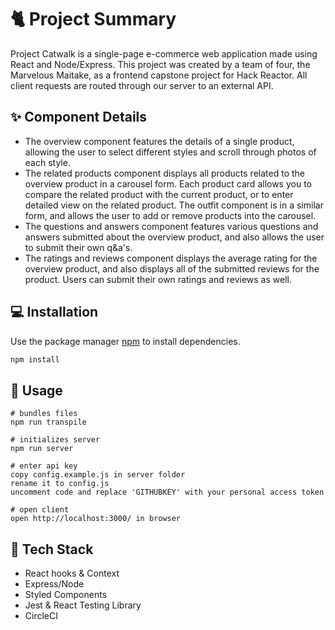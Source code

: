 # 🐈 Project Summary

Project Catwalk is a single-page e-commerce web application made using React and Node/Express. This project was created by a team of four, the Marvelous Maitake, as a frontend capstone project for Hack Reactor. All client requests are routed through our server to an external API.

## ✨ Component Details
- The overview component features the details of a single product, allowing the user to select different styles and scroll through photos of each style. 
- The related products component displays all products related to the overview product in a carousel form. Each product card allows you to compare the related product with the current product, or to enter detailed view on the related product. The outfit component is in a similar form, and allows the user to add or remove products into the carousel. 
- The questions and answers component features various questions and answers submitted about the overview product, and also allows the user to submit their own q&a's. 
- The ratings and reviews component displays the average rating for the overview product, and also displays all of the submitted reviews for the product. Users can submit their own ratings and reviews as well.

## 💻 Installation

Use the package manager [npm](https://www.npmjs.com/) to install dependencies.

```bash
npm install
```

## 🛒 Usage
```
# bundles files
npm run transpile

# initializes server
npm run server

# enter api key
copy config.example.js in server folder
rename it to config.js
uncomment code and replace 'GITHUBKEY' with your personal access token

# open client
open http://localhost:3000/ in browser
```

## 📝 Tech Stack
- React hooks & Context
- Express/Node
- Styled Components
- Jest & React Testing Library
- CircleCI
